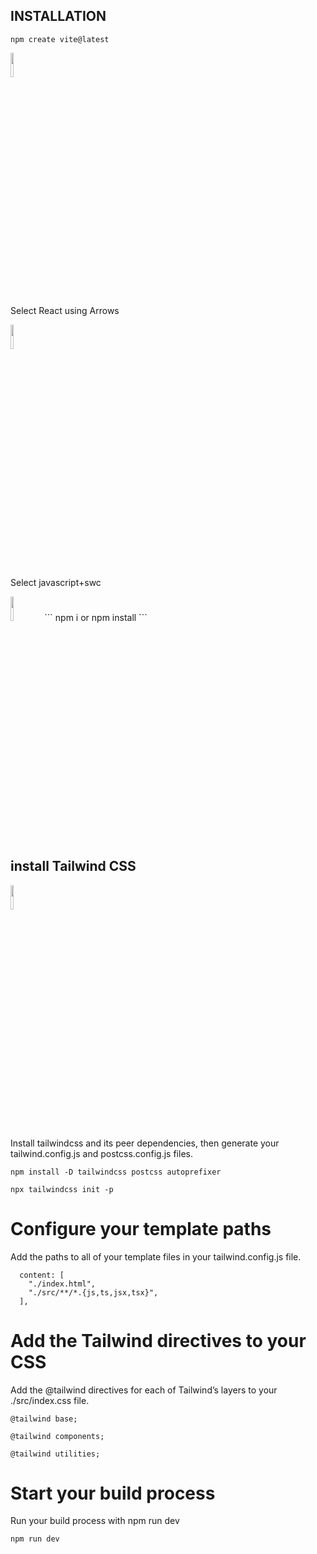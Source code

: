 ## INSTALLATION
```
npm create vite@latest
```
<img src="https://www.svgrepo.com/show/374167/vite.svg" width=10% height=10%>

Select React using Arrows 


<img src="https://www.svgrepo.com/show/354259/react.svg" width=10% height=10%>

Select javascript+swc


<img src="https://www.svgrepo.com/show/354419/swc.svg" width=10% height=10%>
 ```
 npm i or npm install
 ```

## install Tailwind CSS

<img src="https://www.svgrepo.com/show/374118/tailwind.svg" width=10% height=10%>

Install tailwindcss and its peer dependencies, then generate your tailwind.config.js and postcss.config.js files.
```
npm install -D tailwindcss postcss autoprefixer
```

```
npx tailwindcss init -p
```

# Configure your template paths
Add the paths to all of your template files in your tailwind.config.js file.

```
  content: [
    "./index.html",
    "./src/**/*.{js,ts,jsx,tsx}",
  ],
```
 


# Add the Tailwind directives to your CSS
Add the @tailwind directives for each of Tailwind’s layers to your ./src/index.css file.
```
@tailwind base;

@tailwind components;

@tailwind utilities;
```

# Start your build process
Run your build process with npm run dev
```
npm run dev
```


